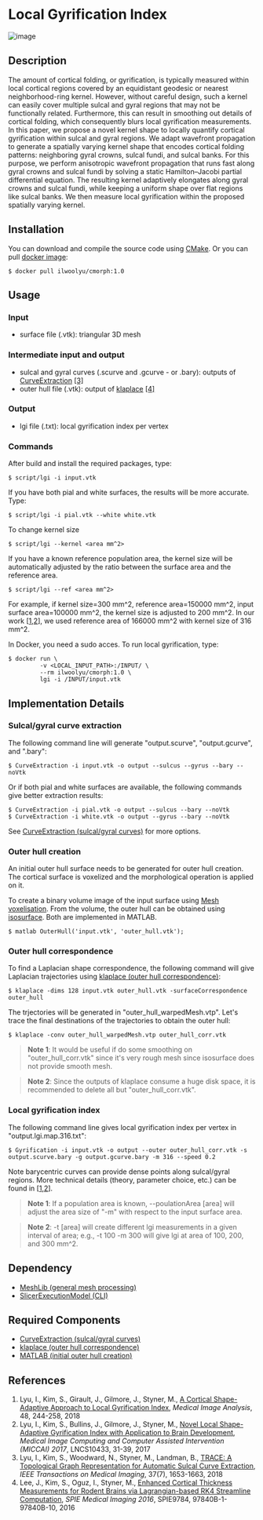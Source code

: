 # Local Gyrification Index

![image](https://user-images.githubusercontent.com/9325798/47693044-f9c0c300-dbc5-11e8-8daf-fb36789b5427.png)

## Description
The amount of cortical folding, or gyrification, is typically measured within local cortical regions covered by an equidistant geodesic or nearest neighborhood-ring kernel. However, without careful design, such a kernel can easily cover multiple sulcal and gyral regions that may not be functionally related. Furthermore, this can result in smoothing out details of cortical folding, which consequently blurs local gyrification measurements. In this paper, we propose a novel kernel shape to locally quantify cortical gyrification within sulcal and gyral regions. We adapt wavefront propagation to generate a spatially varying kernel shape that encodes cortical folding patterns: neighboring gyral crowns, sulcal fundi, and sulcal banks. For this purpose, we perform anisotropic wavefront propagation that runs fast along gyral crowns and sulcal fundi by solving a static Hamilton–Jacobi partial differential equation. The resulting kernel adaptively elongates along gyral crowns and sulcal fundi, while keeping a uniform shape over flat regions like sulcal banks. We then measure local gyrification within the proposed spatially varying kernel.
## Installation
You can download and compile the source code using <a href="https://cmake.org/">CMake</a>. Or you can pull <a href="https://hub.docker.com/r/ilwoolyu/cmorph/">docker image</a>:
```
$ docker pull ilwoolyu/cmorph:1.0
```
## Usage
### Input
* surface file (.vtk): triangular 3D mesh
### Intermediate input and output
* sulcal and gyral curves (.scurve and .gcurve - or .bary): outputs of <a href="https://github.com/ilwoolyu/CurveExtraction">CurveExtraction</a> [[3]](#ref3)
* outer hull file (.vtk): output of <a href="https://github.com/ilwoolyu/klaplace">klaplace</a> [[4]](#ref4)
### Output
* lgi file (.txt): local gyrification index per vertex
### Commands
After build and install the required packages, type:
```
$ script/lgi -i input.vtk
```
If you have both pial and white surfaces, the results will be more accurate. Type:
```
$ script/lgi -i pial.vtk --white white.vtk
```
To change kernel size
```
$ script/lgi --kernel <area mm^2>
```
If you have a known reference population area, the kernel size will be automatically adjusted by the ratio between the surface area and the reference area.
```
$ script/lgi --ref <area mm^2>
```
For example, if kernel size=300 mm^2, reference area=150000 mm^2, input surface area=100000 mm^2, the kernel size is adjusted to 200 mm^2. In our work [[1](#ref1),[2](#ref2)], we used reference area of 166000 mm^2 with kernel size of 316 mm^2.

In Docker, you need a sudo acces. To run local gyrification, type:
```
$ docker run \
         -v <LOCAL_INPUT_PATH>:/INPUT/ \
         --rm ilwoolyu/cmorph:1.0 \
         lgi -i /INPUT/input.vtk
```
## Implementation Details
### Sulcal/gyral curve extraction
The following command line will generate "output.scurve", "output.gcurve", and ".bary":
```
$ CurveExtraction -i input.vtk -o output --sulcus --gyrus --bary --noVtk
```
Or if both pial and white surfaces are available, the following commands give better extraction results:
```
$ CurveExtraction -i pial.vtk -o output --sulcus --bary --noVtk
$ CurveExtraction -i white.vtk -o output --gyrus --bary --noVtk
```
See [CurveExtraction (sulcal/gyral curves)](https://github.com/ilwoolyu/CurveExtraction) for more options.
### Outer hull creation
An initial outer hull surface needs to be generated for outer hull creation. The cortical surface is voxelized and the morphological operation is applied on it.

To create a binary volume image of the input surface using <a href="https://www.mathworks.com/matlabcentral/fileexchange/27390-mesh-voxelisation">Mesh voxelisation</a>. From the volume, the outer hull can be obtained using <a href="https://www.mathworks.com/help/matlab/ref/isosurface.html">isosurface</a>. Both are implemented in MATLAB.
```
$ matlab OuterHull('input.vtk', 'outer_hull.vtk');
```
### Outer hull correspondence
To find a Laplacian shape correspondence, the following command will give Laplacian trajectories using [klaplace (outer hull correspondence)](https://github.com/ilwoolyu/klaplace):
```
$ klaplace -dims 128 input.vtk outer_hull.vtk -surfaceCorrespondence outer_hull
```
The trjectories will be generated in "outer_hull_warpedMesh.vtp".
Let's trace the final destinations of the trajectories to obtain the outer hull:
```
$ klaplace -conv outer_hull_warpedMesh.vtp outer_hull_corr.vtk
```
> **Note 1**: It would be useful if do some smoothing on "outer_hull_corr.vtk" since it's very rough mesh since isosurface does not provide smooth mesh.

> **Note 2**: Since the outputs of klaplace consume a huge disk space, it is recommended to delete all but "outer_hull_corr.vtk".
### Local gyrification index
The following command line gives local gyrification index per vertex in "output.lgi.map.316.txt":
```
$ Gyrification -i input.vtk -o output --outer outer_hull_corr.vtk -s output.scurve.bary -g output.gcurve.bary -m 316 --speed 0.2
```
Note barycentric curves can provide dense points along sulcal/gyral regions.
More technical details (theory, parameter choice, etc.) can be found in [[1](#ref1),[2](#ref2)].
> **Note 1**: If a population area is known, --poulationArea [area] will adjust the area size of "-m" with respect to the input surface area.

> **Note 2**: -t [area] will create different lgi measurements in a given interval of area; e.g., -t 100 -m 300 will give lgi at area of 100, 200, and 300 mm^2.

## Dependency
* [MeshLib (general mesh processing)](https://github.com/ilwoolyu/MeshLib)
* [SlicerExecutionModel (CLI)](https://github.com/Slicer/SlicerExecutionModel)

## Required Components
* [CurveExtraction (sulcal/gyral curves)](https://github.com/ilwoolyu/CurveExtraction)
* [klaplace (outer hull correspondence)](https://github.com/ilwoolyu/klaplace)
* [MATLAB (initial outer hull creation)](https://www.mathworks.com/products/matlab.html)

## References
<ol>
<li><a id="ref1"></a>Lyu, I., Kim, S., Girault, J., Gilmore, J., Styner, M., <a href="https://doi.org/10.1016/j.media.2018.06.009">A Cortical Shape-Adaptive Approach to Local Gyrification Index</a>, <i>Medical Image Analysis</i>, 48, 244-258, 2018
<li><a id="ref2"></a>Lyu, I., Kim, S., Bullins, J., Gilmore, J., Styner, M., <a href="http://dx.doi.org/10.1007/978-3-319-66182-7_4">Novel Local Shape-Adaptive Gyrification Index with Application to Brain Development</a>, <i>Medical Image Computing and Computer Assisted Intervention (MICCAI) 2017</i>, LNCS10433, 31-39, 2017
<li><a id="ref3"></a>Lyu, I., Kim, S., Woodward, N., Styner, M., Landman, B., <a href="http://dx.doi.org/10.1109/TMI.2017.2787589">TRACE: A Topological Graph Representation for Automatic Sulcal Curve Extraction</a>, <i>IEEE Transactions on Medical Imaging</i>, 37(7), 1653-1663, 2018</li>
<li><a id="ref4"></a>Lee, J., Kim, S., Oguz, I., Styner, M., <a href="http://dx.doi.org/10.1117/12.2216420">Enhanced Cortical Thickness Measurements for Rodent Brains via Lagrangian-based RK4 Streamline Computation</a>, <i>SPIE Medical Imaging 2016</i>, SPIE9784, 97840B-1-97840B-10, 2016</li>
</ol>
